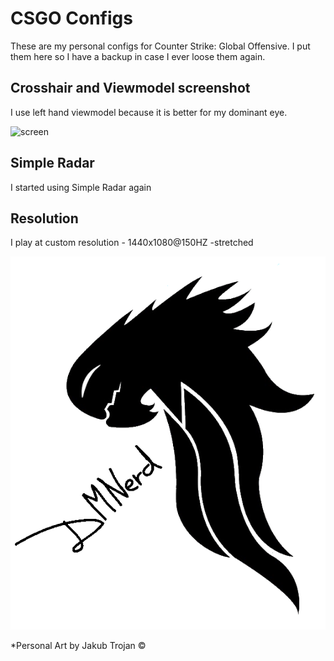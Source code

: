 # CSGO Configs

These are my personal configs for Counter Strike: Global Offensive. I put them here so I have a backup in case I ever loose them again.

## Crosshair and Viewmodel screenshot

I use left hand viewmodel because it is better for my dominant eye. 

![screen](https://i.imgur.com/n4horFx.png)

## Simple Radar

I started using Simple Radar again

## Resolution

I play at custom resolution - 1440x1080@150HZ -stretched 

![Signature](https://github.com/DMNerd/CSGO_Configs/blob/master/DMNerd.png)

*Personal Art by Jakub Trojan ©

